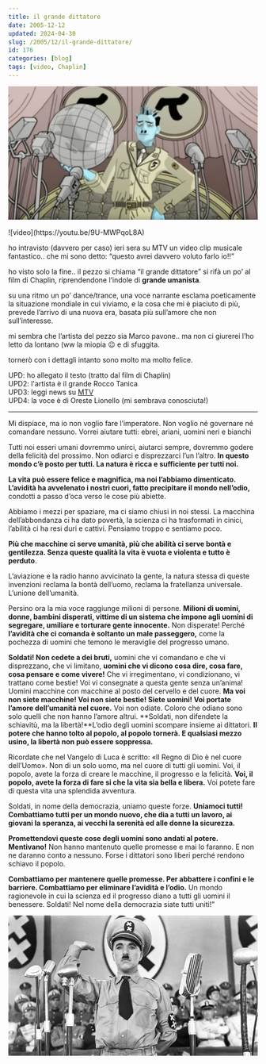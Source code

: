 ```yaml
---
title: il grande dittatore
date: 2005-12-12
updated: 2024-04-30
slug: /2005/12/il-grande-dittatore/
id: 176
categories: [blog]
tags: [video, Chaplin]
---
```

![](../../../assets/img/post/2005/grande-dittatore-featured.jpg)

<YouTube id="9U-MWPqoL8A" />
![video](https://youtu.be/9U-MWPqoL8A)  
<https://youtu.be/9U-MWPqoL8A>

ho intravisto (davvero per caso) ieri sera su MTV un video clip musicale fantastico.. che mi sono detto: “questo avrei davvero voluto farlo io!!”
  
ho visto solo la fine.. il pezzo si chiama “il grande dittatore” si rifà un po’ al film di Chaplin, riprendendone l’indole di **grande umanista**.

su una ritmo un po’ dance/trance, una voce narrante esclama poeticamente la situazione mondiale in cui viviamo, e la cosa che mi è piaciuto di più, prevede l’arrivo di una nuova era, basata più sull’amore che non sull’interesse.

mi sembra che l’artista del pezzo sia Marco pavone.. ma non ci giurerei l’ho letto da lontano (ww la miopia 😉 e di sfuggita.
  
tornerò con i dettagli intanto sono molto ma molto felice.

UPD: ho allegato il testo (tratto dal film di Chaplin)  
UPD2: l'artista è il grande Rocco Tanica  
UPD3: leggi news su [MTV](http://www.mtv.it/news/news_page.asp?ID=32805&NAME=Elio+e+le+Storie+Tese&IDNEWS=15769)  
UPD4: la voce è di Oreste Lionello (mi sembrava conosciuta!)

---

Mi dispiace, ma io non voglio fare l’imperatore. Non voglio né governare né comandare nessuno. Vorrei aiutare tutti: ebrei, ariani, uomini neri e bianchi

Tutti noi esseri umani dovremmo unirci, aiutarci sempre, dovremmo godere della felicità del prossimo. Non odiarci e disprezzarci l’un l’altro. **In questo mondo c’è posto per tutti. La natura è ricca e sufficiente per tutti noi.**

**La vita può essere felice e magnifica, ma noi l’abbiamo dimenticato. L’avidità ha avvelenato i nostri cuori, fatto precipitare il mondo nell’odio,** condotti a passo d’oca verso le cose più abiette.

Abbiamo i mezzi per spaziare, ma ci siamo chiusi in noi stessi. La macchina dell’abbondanza ci ha dato povertà, la scienza ci ha trasformati in cinici, l’abilità ci ha resi duri e cattivi. Pensiamo troppo e sentiamo poco.

**Più che macchine ci serve umanità, più che abilità ci serve bontà e gentilezza. Senza queste qualità la vita è vuota e violenta e tutto è perduto**.

L’aviazione e la radio hanno avvicinato la gente, la natura stessa di queste invenzioni reclama la bontà dell’uomo, reclama la fratellanza universale. L’unione dell’umanità.

Persino ora la mia voce raggiunge milioni di persone. **Milioni di uomini, donne, bambini disperati, vittime di un sistema che impone agli uomini di segregare, umiliare e torturare gente innocente.** Non disperate! Perché **l’avidità che ci comanda è soltanto un male passeggero,** come la pochezza di uomini che temono le meraviglie del progresso umano.

**Soldati! Non cedete a dei bruti,** uomini che vi comandano e che vi disprezzano, che vi limitano, **uomini che vi dicono cosa dire, cosa fare, cosa pensare e come vivere!** Che vi irregimentano, vi condizionano, vi trattano come bestie! Voi vi consegnate a questa gente senza un’anima! Uomini macchine con macchine al posto del cervello e del cuore. **Ma voi non siete macchine! Voi non siete bestie! Siete uomini! Voi portate l’amore dell’umanità nel cuore.** Voi non odiate. Coloro che odiano sono solo quelli che non hanno l’amore altrui. **Soldati, non difendete la schiavitù, ma la libertà!**L’odio degli uomini scompare insieme ai dittatori. **Il potere che hanno tolto al popolo, al popolo tornerà. E qualsiasi mezzo usino, la libertà non può essere soppressa.**

Ricordate che nel Vangelo di Luca è scritto: «Il Regno di Dio è nel cuore dell’Uomo». Non di un solo uomo, ma nel cuore di tutti gli uomini. Voi, il popolo, avete la forza di creare le macchine, il progresso e la felicità. **Voi, il popolo, avete la forza di fare si che la vita sia bella e libera.** Voi potete fare di questa vita una splendida avventura.

Soldati, in nome della democrazia, uniamo queste forze. **Uniamoci tutti! Combattiamo tutti per un mondo nuovo, che dia a tutti un lavoro, ai giovani la speranza, ai vecchi la serenità ed alle donne la sicurezza.**

**Promettendovi queste cose degli uomini sono andati al potere. Mentivano!** Non hanno mantenuto quelle promesse e mai lo faranno. E non ne daranno conto a nessuno. Forse i dittatori sono liberi perché rendono schiavo il popolo.

**Combattiamo per mantenere quelle promesse. Per abbattere i confini e le barriere. Combattiamo per eliminare l’avidità e l’odio.** Un mondo ragionevole in cui la scienza ed il progresso diano a tutti gli uomini il benessere. Soldati! Nel nome della democrazia siate tutti uniti!”

![](../../../assets/img/post/2005/il-grande-dittatore-chaplin.jpg)
